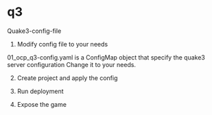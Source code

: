 # q3
Quake3-config-file

1. Modify config file to your needs

01_ocp_q3-config.yaml is a ConfigMap object that specify the quake3 server configuration
Change it to your needs.

2. Create project and apply the config


3.  Run deployment

4.  Expose the game
